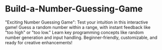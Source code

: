 # Build-a-Number-Guessing-Game
"Exciting Number Guessing Game": Test your intuition in this interactive game! Guess a random number within a range, with instant feedback like "too high" or "too low." Learn key programming concepts like random number generation and input handling. Beginner-friendly, customizable, and ready for creative enhancements!
